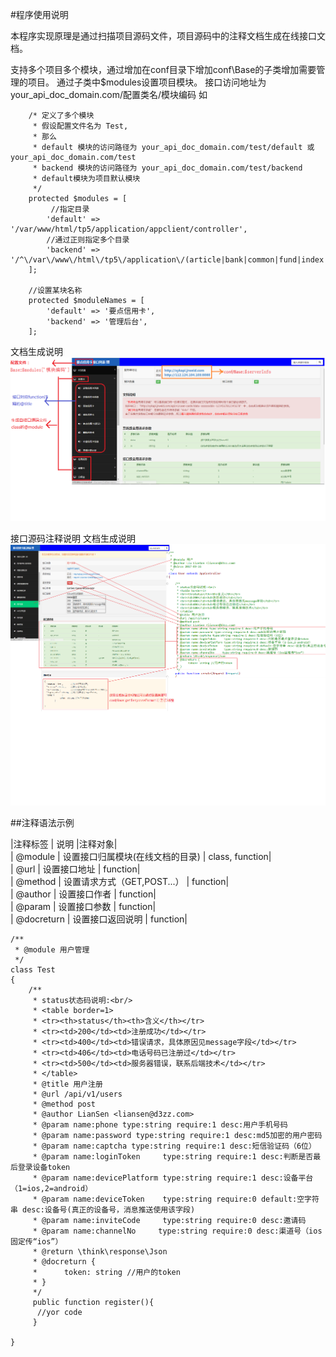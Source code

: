 #程序使用说明

本程序实现原理是通过扫描项目源码文件，项目源码中的注释文档生成在线接口文档。

支持多个项目多个模块，通过增加在conf目录下增加conf\Base的子类增加需要管理的项目。
通过子类中$modules设置项目模块。
接口访问地址为 your_api_doc_domain.com/配置类名/模块编码
如
~~~ 
    /* 定义了多个模块
     * 假设配置文件名为 Test,
     * 那么
     * default 模块的访问路径为 your_api_doc_domain.com/test/default 或 your_api_doc_domain.com/test
     * backend 模块的访问路径为 your_api_doc_domain.com/test/backend
     * default模块为项目默认模块
     */ 
    protected $modules = [
         //指定目录
        'default' => '/var/www/html/tp5/application/appclient/controller',
        //通过正则指定多个目录
        'backend' => '/^\/var\/www\/html\/tp5\/application\/(article|bank|common|fund|index|msg|report|shebao|sys|user)\/controller\/.*\.php$/', 
    ];
    
    //设置某块名称
    protected $moduleNames = [
        'default' => '要点信用卡',
        'backend' => '管理后台',
    ];
~~~

文档生成说明
![alt 生成说明](assets/img/readmeimg/01.png)

接口源码注释说明
文档生成说明
![alt 生成说明](assets/img/readmeimg/02.png)

##注释语法示例

|注释标签    | 说明                             |注释对象|<br/>
| @module    | 设置接口归属模块(在线文档的目录) | class, function|<br/>
| @url       | 设置接口地址                     | function|<br/>
| @method    | 设置请求方式（GET,POST...）      | function|<br/>
| @author    | 设置接口作者                     | function|<br/>
| @param     | 设置接口参数                     | function|<br/>
| @docreturn | 设置接口返回说明                 | function|<br/>
~~~
/**
 * @module 用户管理
 */
class Test
{
    /**
     * status状态码说明:<br/>
     * <table border=1>
     * <tr><th>status</th><th>含义</th></tr>
     * <tr><td>200</td><td>注册成功</td></tr>
     * <tr><td>400</td><td>错误请求，具体原因见message字段</td></tr>
     * <tr><td>406</td><td>电话号码已注册过</td></tr>
     * <tr><td>500</td><td>服务器错误，联系后端技术</td></tr>
     * </table>
     * @title 用户注册
     * @url /api/v1/users
     * @method post
     * @author LianSen <liansen@d3zz.com>
     * @param name:phone type:string require:1 desc:用户手机号码
     * @param name:password type:string require:1 desc:md5加密的用户密码
     * @param name:captcha type:string require:1 desc:短信验证码（6位）
     * @param name:loginToken     type:string require:1 desc:判断是否最后登录设备token
     * @param name:devicePlatform type:string require:1 desc:设备平台（1=ios,2=android）
     * @param name:deviceToken    type:string require:0 default:空字符串 desc:设备号(真正的设备号，消息推送使用该字段)
     * @param name:inviteCode     type:string require:0 desc:邀请码
     * @param name:channelNo     type:string require:0 desc:渠道号（ios固定传“ios”）
     * @return \think\response\Json
     * @docreturn {
     *      token: string //用户的token
     * }
     */
     public function register(){
      //yor code
     }

}


~~~
